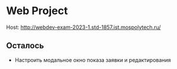 # Web Project
Host: http://webdev-exam-2023-1.std-1857.ist.mospolytech.ru/

## Осталось
 - Настроить модальное окно показа заявки и редактирования